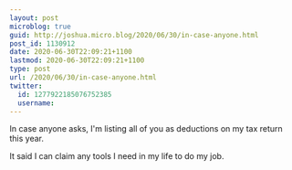 ```yaml
---
layout: post
microblog: true
guid: http://joshua.micro.blog/2020/06/30/in-case-anyone.html
post_id: 1130912
date: 2020-06-30T22:09:21+1100
lastmod: 2020-06-30T22:09:21+1100
type: post
url: /2020/06/30/in-case-anyone.html
twitter:
  id: 1277922185076752385
  username: 
---
```

In case anyone asks, I'm listing all of you as deductions on my tax return this year.

It said I can claim any tools I need in my life to do my job.
